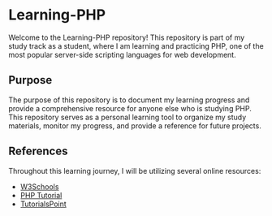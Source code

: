 # Learning-PHP

Welcome to the Learning-PHP repository! This repository is part of my study track as a student, where I am learning and practicing PHP, one of the most popular server-side scripting languages for web development.

## Purpose

The purpose of this repository is to document my learning progress and provide a comprehensive resource for anyone else who is studying PHP. This repository serves as a personal learning tool to organize my study materials, monitor my progress, and provide a reference for future projects. 

## References
Throughout this learning journey, I will be utilizing several online resources:

* [W3Schools](https://www.w3schools.com/php/default.asp)
* [PHP Tutorial](https://www.phptutorial.net)
* [TutorialsPoint](https://www.tutorialspoint.com/php/index.htm)
